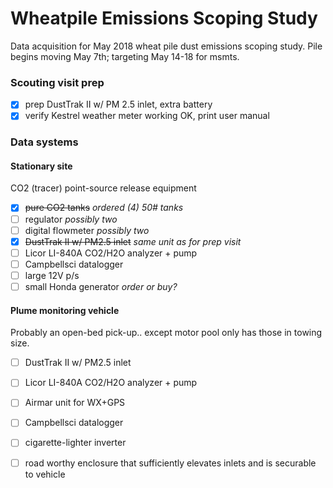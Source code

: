 # Wheatpile Emissions Scoping Study

Data acquisition for May 2018 wheat pile dust emissions scoping study. 
Pile begins moving May 7th; targeting May 14-18 for msmts.

### Scouting visit prep

* [x] prep DustTrak II w/ PM 2.5 inlet, extra battery
* [x] verify Kestrel weather meter working OK, print user manual

### Data systems

#### Stationary site

CO2 (tracer) point-source release equipment

* [x] ~~pure CO2 tanks~~ *ordered (4) 50# tanks*
* [ ] regulator *possibly two*
* [ ] digital flowmeter *possibly two*
* [x] ~~DustTrak II w/ PM2.5 inlet~~ *same unit as for prep visit*
* [ ] Licor LI-840A CO2/H2O analyzer + pump
* [ ] Campbellsci datalogger
* [ ] large 12V p/s
* [ ] small Honda generator *order or buy?*

#### Plume monitoring vehicle

Probably an open-bed pick-up.. except motor pool only has those in towing size.

* [ ] DustTrak II w/ PM2.5 inlet
* [ ] Licor LI-840A CO2/H2O analyzer + pump
* [ ] Airmar unit for WX+GPS
* [ ] Campbellsci datalogger
* [ ] cigarette-lighter inverter
* [ ] road worthy enclosure that sufficiently elevates inlets and is securable to vehicle


